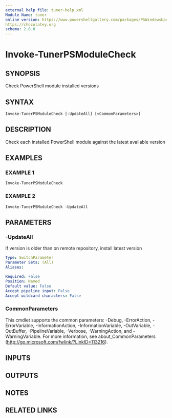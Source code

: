 ```yaml
---
external help file: tuner-help.xml
Module Name: tuner
online version: https://www.powershellgallery.com/packages/PSWindowsUpdate
https://chocolatey.org
schema: 2.0.0
---
```


# Invoke-TunerPSModuleCheck

## SYNOPSIS
Check PowerShell module installed versions

## SYNTAX

```
Invoke-TunerPSModuleCheck [-UpdateAll] [<CommonParameters>]
```

## DESCRIPTION
Check each installed PowerShell module against the latest available version

## EXAMPLES

### EXAMPLE 1
```
Invoke-TunerPSModuleCheck
```

### EXAMPLE 2
```
Invoke-TunerPSModuleCheck -UpdateAll
```

## PARAMETERS

### -UpdateAll
If version is older than on remote repository, install latest version

```yaml
Type: SwitchParameter
Parameter Sets: (All)
Aliases:

Required: False
Position: Named
Default value: False
Accept pipeline input: False
Accept wildcard characters: False
```

### CommonParameters
This cmdlet supports the common parameters: -Debug, -ErrorAction, -ErrorVariable, -InformationAction, -InformationVariable, -OutVariable, -OutBuffer, -PipelineVariable, -Verbose, -WarningAction, and -WarningVariable.
For more information, see about_CommonParameters (http://go.microsoft.com/fwlink/?LinkID=113216).

## INPUTS

## OUTPUTS

## NOTES

## RELATED LINKS
